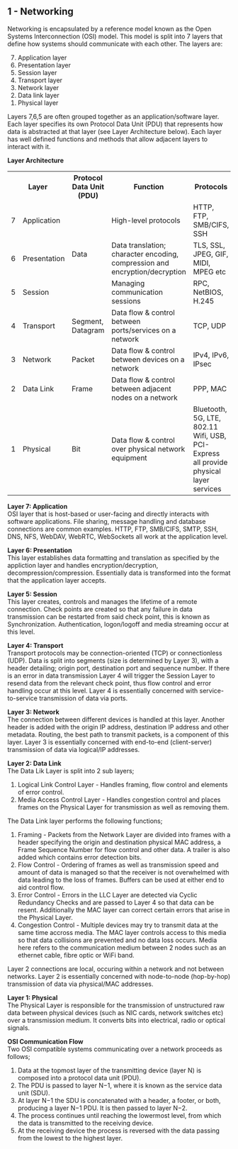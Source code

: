 ## 1 - Networking

Networking is encapsulated by a reference model known as the Open Systems Interconnection (OSI) model. This model is split into 7 layers that define how systems should communicate with each other. The layers are:

<ol reversed>
 <li>Application layer</li>
 <li>Presentation layer</li>
 <li>Session layer</li>
 <li>Transport layer</li>
 <li>Network layer</li>
 <li>Data link layer</li>
 <li>Physical layer</li>
</ol>

Layers 7,6,5 are often grouped together as an application/software layer. Each layer specifies its own Protocol Data Unit (PDU) that represents how data is abstracted at that layer (see Layer Architecture below). Each layer has well defined functions and methods that allow adjacent layers to interact with it.

**Layer Architecture**
 <table>
  <tr>
    <th colspan=2>Layer</th>
    <th>Protocol Data Unit (PDU)</th>
    <th>Function</th>
    <th>Protocols</th>
  </tr>
  <tr>
    <td>7</td>
    <td>Application</td>
    <td rowspan=3>Data</td>
    <td>High-level protocols</td>
    <td>HTTP, FTP, SMB/CIFS, SSH</td>
  </tr>
  <tr>
    <td>6</td>
    <td>Presentation</td>
    <td>Data translation; character encoding, compression and encryption/decryption</td>
    <td>TLS, SSL, JPEG, GIF, MIDI, MPEG etc</td>
  </tr>
  <tr>
    <td>5</td>
    <td>Session</td>
    <td>Managing communication sessions</td>
    <td>RPC, NetBIOS, H.245</td>
  </tr>
  <tr>
    <td>4</td>
    <td>Transport</td>
    <td>Segment, Datagram</td>
    <td>Data flow & control between ports/services on a network</td>
    <td>TCP, UDP</td>
  </tr>
  <tr>
    <td>3</td>
    <td>Network</td>
    <td>Packet</td>
    <td>Data flow & control between devices on a network</td>
    <td>IPv4, IPv6, IPsec</td>
  </tr>
  <tr>
    <td>2</td>
    <td>Data Link</td>
    <td>Frame</td>
    <td>Data flow & control between adjacent nodes on a network</td>
    <td>PPP, MAC</td>
  </tr>
  <tr>
    <td>1</td>
    <td>Physical</td>
    <td>Bit</td>
    <td>Data flow & control over physical network equipment</td>
    <td>Bluetooth, 5G, LTE, 802.11 Wifi, USB, PCI-Express all provide physical layer services</td>
  </tr>
</table> 

**Layer 7: Application**  
OSI layer that is host-based or user-facing and directly interacts with software applications. File sharing, message handling and database connections are common examples. HTTP, FTP, SMB/CIFS, SMTP, SSH, DNS, NFS, WebDAV, WebRTC, WebSockets all work at the application level.

**Layer 6: Presentation**  
This layer establishes data formatting and translation as specified by the appliction layer and handles encryption/decryption, decompression/compression. Essentially data is transformed into the format that the application layer accepts.

**Layer 5: Session**  
This layer creates, controls and manages the lifetime of a remote connection. Check points are created so that any failure in data transmission can be restarted from said check point, this is known as Synchronization. Authentication, logon/logoff and media streaming occur at this level.

**Layer 4: Transport**  
Transport protocols may be connection-oriented (TCP) or connectionless (UDP). Data is split into segments (size is determined by Layer 3), with a header detailing; origin port, destination port and sequence number. If there is an error in data transmission Layer 4 will trigger the Session Layer to resend data from the relevant check point, thus flow control and error handling occur at this level. Layer 4 is essentially concerned with service-to-service transmission of data via ports.

**Layer 3: Network**   
The connection between different devices is handled at this layer. Another header is added with the origin IP address, destination IP address and other metadata. Routing, the best path to transmit packets, is a component of this layer. Layer 3 is essentially concerned with end-to-end (client-server) transmission of data via logical/IP addresses.

**Layer 2: Data Link**  
The Data Lik Layer is split into 2 sub layers;

1. Logical Link Control Layer - Handles framing, flow control and elements of error control.
2. Media Access Control Layer - Handles congestion control and places frames on the Physical Layer for transmission as well as removing them.

The Data Link layer performs the following functions;

1. Framing - Packets from the Network Layer are divided into frames with a header specifying the origin and destination physical MAC address, a Frame Sequence Number for flow control and other data. A trailer is also added which contains error detection bits.
2. Flow Control - Ordering of frames as well as transmission speed and amount of data is managed so that the receiver is not overwhelmed with data leading to the loss of frames. Buffers can be used at either end to aid control flow.
3. Error Control - Errors in the LLC Layer are detected via Cyclic Redundancy Checks and are passed to Layer 4 so that data can be resent. Additionally the MAC layer can correct certain errors that arise in the Physical Layer.
4. Congestion Control - Multiple devices may try to transmit data at the same time accross media. The MAC layer controls access to this media so that data collisions are prevented and no data loss occurs. Media here refers to the communication medium between 2 nodes such as an ethernet cable, fibre optic or WiFi band.

Layer 2 connections are local, occuring within a network and not between networks. Layer 2 is essentially concerned with node-to-node (hop-by-hop) transmission of data via physical/MAC addresses.

**Layer 1: Physical**  
The Physical Layer is responsible for the transmission of unstructured raw data between physical devices (such as NIC cards, network switches etc) over a transmission medium. It converts bits into electrical, radio or optical signals.

**OSI Communication Flow**  
Two OSI compatible systems communicating over a network proceeds as follows;

1. Data at the topmost layer of the transmitting device (layer N) is composed into a protocol data unit (PDU).
2. The PDU is passed to layer N−1, where it is known as the service data unit (SDU).
3. At layer N−1 the SDU is concatenated with a header, a footer, or both, producing a layer N−1 PDU. It is then passed to layer N−2.
4. The process continues until reaching the lowermost level, from which the data is transmitted to the receiving device.
5. At the receiving device the process is reversed with the data passing from the lowest to the highest layer.

